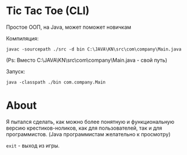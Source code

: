 # Tic Tac Toe (CLI)
Простое ООП, на Java, может поможет новичкам

Компиляция:
```
javac -sourcepath ./src -d bin C:\JAVA\KN\src\com\company\Main.java
```
(Ps: Вместо C:\JAVA\KN\src\com\company\Main.java - свой путь)

Запуск:
```
java -classpath ./bin com.company.Main
```

# About

Я пытался сделать, как можно более понятную и функциональную версию крестиков-ноликов, как для пользователей, так и для программистов. (Java программистам желательно  к просмотру)



`exit` - выход из игры.
